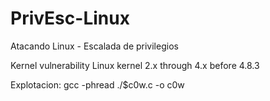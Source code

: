 # PrivEsc-Linux
Atacando Linux - Escalada de privilegios


Kernel vulnerability
Linux kernel 2.x through 4.x before 4.8.3

Explotacion:
gcc -phread ./$c0w.c -o c0w

 
